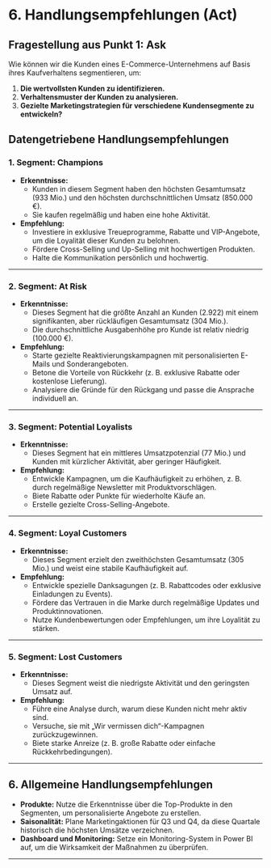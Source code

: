 # **6. Handlungsempfehlungen (Act)**

## **Fragestellung aus Punkt 1: Ask**
Wie können wir die Kunden eines E-Commerce-Unternehmens auf Basis ihres Kaufverhaltens segmentieren, um:
1. **Die wertvollsten Kunden zu identifizieren.**
2. **Verhaltensmuster der Kunden zu analysieren.**
3. **Gezielte Marketingstrategien für verschiedene Kundensegmente zu entwickeln?**

## **Datengetriebene Handlungsempfehlungen**

### **1. Segment: Champions**
- **Erkenntnisse:**
  - Kunden in diesem Segment haben den höchsten Gesamtumsatz (933 Mio.) und den höchsten durchschnittlichen Umsatz (850.000 €).
  - Sie kaufen regelmäßig und haben eine hohe Aktivität.
- **Empfehlung:**
  - Investiere in exklusive Treueprogramme, Rabatte und VIP-Angebote, um die Loyalität dieser Kunden zu belohnen.
  - Fördere Cross-Selling und Up-Selling mit hochwertigen Produkten.
  - Halte die Kommunikation persönlich und hochwertig.

---

### **2. Segment: At Risk**
- **Erkenntnisse:**
  - Dieses Segment hat die größte Anzahl an Kunden (2.922) mit einem signifikanten, aber rückläufigen Gesamtumsatz (304 Mio.).
  - Die durchschnittliche Ausgabenhöhe pro Kunde ist relativ niedrig (100.000 €).
- **Empfehlung:**
  - Starte gezielte Reaktivierungskampagnen mit personalisierten E-Mails und Sonderangeboten.
  - Betone die Vorteile von Rückkehr (z. B. exklusive Rabatte oder kostenlose Lieferung).
  - Analysiere die Gründe für den Rückgang und passe die Ansprache individuell an.

---

### **3. Segment: Potential Loyalists**
- **Erkenntnisse:**
  - Dieses Segment hat ein mittleres Umsatzpotenzial (77 Mio.) und Kunden mit kürzlicher Aktivität, aber geringer Häufigkeit.
- **Empfehlung:**
  - Entwickle Kampagnen, um die Kaufhäufigkeit zu erhöhen, z. B. durch regelmäßige Newsletter mit Produktvorschlägen.
  - Biete Rabatte oder Punkte für wiederholte Käufe an.
  - Erstelle gezielte Cross-Selling-Angebote.

---

### **4. Segment: Loyal Customers**
- **Erkenntnisse:**
  - Dieses Segment erzielt den zweithöchsten Gesamtumsatz (305 Mio.) und weist eine stabile Kaufhäufigkeit auf.
- **Empfehlung:**
  - Entwickle spezielle Danksagungen (z. B. Rabattcodes oder exklusive Einladungen zu Events).
  - Fördere das Vertrauen in die Marke durch regelmäßige Updates und Produktinnovationen.
  - Nutze Kundenbewertungen oder Empfehlungen, um ihre Loyalität zu stärken.

---

### **5. Segment: Lost Customers**
- **Erkenntnisse:**
  - Dieses Segment weist die niedrigste Aktivität und den geringsten Umsatz auf.
- **Empfehlung:**
  - Führe eine Analyse durch, warum diese Kunden nicht mehr aktiv sind.
  - Versuche, sie mit „Wir vermissen dich“-Kampagnen zurückzugewinnen.
  - Biete starke Anreize (z. B. große Rabatte oder einfache Rückkehrbedingungen).

---

## **6. Allgemeine Handlungsempfehlungen**
- **Produkte:** Nutze die Erkenntnisse über die Top-Produkte in den Segmenten, um personalisierte Angebote zu erstellen.
- **Saisonalität:** Plane Marketingaktionen für Q3 und Q4, da diese Quartale historisch die höchsten Umsätze verzeichnen.
- **Dashboard und Monitoring:** Setze ein Monitoring-System in Power BI auf, um die Wirksamkeit der Maßnahmen zu überprüfen.

---